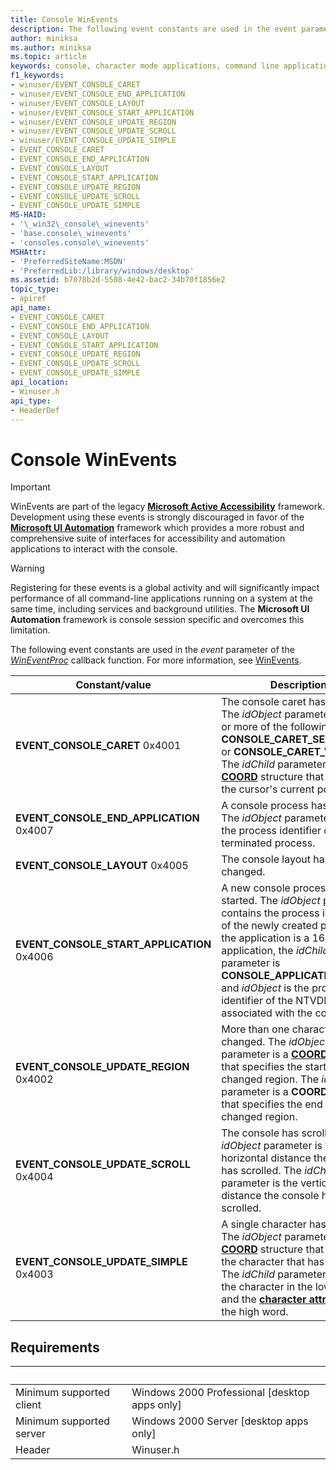 ```yaml
---
title: Console WinEvents
description: The following event constants are used in the event parameter of the WinEventProc callback function. For more information, see WinEvents.
author: miniksa
ms.author: miniksa
ms.topic: article
keywords: console, character mode applications, command line applications, terminal applications, console api
f1_keywords:
- winuser/EVENT_CONSOLE_CARET
- winuser/EVENT_CONSOLE_END_APPLICATION
- winuser/EVENT_CONSOLE_LAYOUT
- winuser/EVENT_CONSOLE_START_APPLICATION
- winuser/EVENT_CONSOLE_UPDATE_REGION
- winuser/EVENT_CONSOLE_UPDATE_SCROLL
- winuser/EVENT_CONSOLE_UPDATE_SIMPLE
- EVENT_CONSOLE_CARET
- EVENT_CONSOLE_END_APPLICATION
- EVENT_CONSOLE_LAYOUT
- EVENT_CONSOLE_START_APPLICATION
- EVENT_CONSOLE_UPDATE_REGION
- EVENT_CONSOLE_UPDATE_SCROLL
- EVENT_CONSOLE_UPDATE_SIMPLE
MS-HAID:
- '\_win32\_console\_winevents'
- 'base.console\_winevents'
- 'consoles.console\_winevents'
MSHAttr:
- 'PreferredSiteName:MSDN'
- 'PreferredLib:/library/windows/desktop'
ms.assetid: b7078b2d-5508-4e42-bac2-34b70f1856e2
topic_type:
- apiref
api_name:
- EVENT_CONSOLE_CARET
- EVENT_CONSOLE_END_APPLICATION
- EVENT_CONSOLE_LAYOUT
- EVENT_CONSOLE_START_APPLICATION
- EVENT_CONSOLE_UPDATE_REGION
- EVENT_CONSOLE_UPDATE_SCROLL
- EVENT_CONSOLE_UPDATE_SIMPLE
api_location:
- Winuser.h
api_type:
- HeaderDef
---
```


# Console WinEvents

> [!IMPORTANT]
> WinEvents are part of the legacy **[Microsoft Active Accessibility](https://docs.microsoft.com/windows/win32/winauto/microsoft-active-accessibility)** framework. Development using these events is strongly discouraged in favor of the **[Microsoft UI Automation](https://docs.microsoft.com/windows/win32/winauto/entry-uiauto-win32)** framework which provides a more robust and comprehensive suite of interfaces for accessibility and automation applications to interact with the console. 

> [!WARNING]
> Registering for these events is a global activity and will significantly impact performance of all command-line applications running on a system at the same time, including services and background utilities. The **Microsoft UI Automation** framework is console session specific and overcomes this limitation.

The following event constants are used in the *event* parameter of the [*WinEventProc*](https://msdn.microsoft.com/library/windows/desktop/dd373885(v=vs.85).aspx) callback function. For more information, see [WinEvents](https://msdn.microsoft.com/library/windows/desktop/dd373889).

| Constant/value | Description |
|-|-|
| **EVENT_CONSOLE_CARET** 0x4001 | The console caret has moved. The *idObject* parameter is one or more of the following values: **CONSOLE_CARET_SELECTION** or **CONSOLE_CARET_VISIBLE**. The *idChild* parameter is a **[COORD](coord-str.md)** structure that specifies the cursor's current position. |
| **EVENT_CONSOLE_END_APPLICATION** 0x4007 | A console process has exited. The *idObject* parameter contains the process identifier of the terminated process. |
| **EVENT_CONSOLE_LAYOUT** 0x4005 | The console layout has changed. |
| **EVENT_CONSOLE_START_APPLICATION** 0x4006 | A new console process has started. The *idObject* parameter contains the process identifier of the newly created process. If the application is a 16-bit application, the *idChild* parameter is **CONSOLE_APPLICATION_16BIT** and *idObject* is the process identifier of the NTVDM session associated with the console. |
|**EVENT_CONSOLE_UPDATE_REGION** 0x4002 | More than one character has changed. The  *idObject* parameter is a **[COORD](coord-str.md)** structure that specifies the start of the changed region. The *idChild* parameter is a **COORD** structure that specifies the end of the changed region. |
|**EVENT_CONSOLE_UPDATE_SCROLL** 0x4004 | The console has scrolled. The *idObject* parameter is the horizontal distance the console has scrolled. The *idChild* parameter is the vertical distance the console has scrolled. |
|**EVENT_CONSOLE_UPDATE_SIMPLE** 0x4003 | A single character has changed. The *idObject* parameter is a **[COORD](coord-str.md)** structure that specifies the character that has changed. The *idChild* parameter specifies the character in the low word and the **[character attributes](console-screen-buffers.md#character-attributes)** in the high word. |

## Requirements

| &nbsp; | &nbsp; |
|-|-|
| Minimum supported client | Windows 2000 Professional \[desktop apps only\] |
| Minimum supported server | Windows 2000 Server \[desktop apps only\] |
| Header | Winuser.h |
